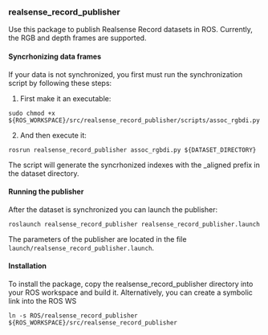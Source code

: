 ### realsense_record_publisher
Use this package to publish Realsense Record datasets in ROS. Currently, the RGB and depth frames are supported.

#### Syncrhonizing data frames
If your data is not synchronized, you first must run the synchronization script by following these steps:

1. First make it an executable:
```
sudo chmod +x ${ROS_WORKSPACE}/src/realsense_record_publisher/scripts/assoc_rgbdi.py
```
2. And then execute it:
```
rosrun realsense_record_publisher assoc_rgbdi.py ${DATASET_DIRECTORY}
```
The script will generate the syncrhonized indexes with the _aligned prefix in the dataset directory.

#### Running the publisher
After the dataset is synchronized you can launch the publisher:
```
roslaunch realsense_record_publisher realsense_record_publisher.launch
```
The parameters of the publisher are located in the file ```launch/realsense_record_publisher.launch```.

#### Installation
To install the package, copy the realsense_record_publisher directory into your ROS workspace and build it.
Alternatively, you can create a symbolic link into the ROS WS
```
ln -s ROS/realsense_record_publisher ${ROS_WORKSPACE}/src/realsense_record_publisher
```